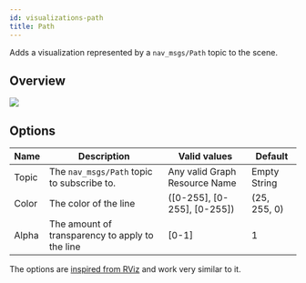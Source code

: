 ```yaml
---
id: visualizations-path
title: Path
---
```


Adds a visualization represented by a `nav_msgs/Path` topic to the scene.

## Overview

![](/img/viz/viz-path.png)

## Options

Name | Description | Valid values | Default  
--- | --- | --- | ---
Topic | The `nav_msgs/Path` topic to subscribe to. | Any valid Graph Resource Name | Empty String  
Color | The color of the line | (\[0-255], \[0-255], \[0-255]) | (25, 255, 0)  
Alpha | The amount of transparency to apply to the line | \[0-1] | 1  

[//]: # ( Buffer length | The number of arrows to keep before new arrows start causing old ones to disappear. 0 means an infinite number \(dangerous\) | 0+ | 100 )  
[//]: # ( Line style | Shape of the object for line segments joining the points | \(Lines, Billboards\) | Lines )
[//]: # ( Pose style | Shape of the object for each point representing the path | \(Arrow, Axes\) | Arrow )

The options are [inspired from RViz](http://wiki.ros.org/rviz/DisplayTypes/Path) and work very similar to it.
